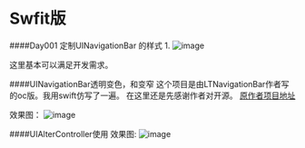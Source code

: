 # Swfit版

####Day001 定制UINavigationBar 的样式
1.
![image](https://github.com/szy7381517/SwfitCode-100Days/blob/master/ImageResource/NavigationBarGIF001.gif)

这里基本可以满足开发需求。

####UINavigationBar透明变色，和变窄
这个项目是由LTNavigationBar作者写的oc版。我用swift仿写了一遍。
在这里还是先感谢作者对开源。
[原作者项目地址](https://github.com/ltebean/LTNavigationBar)

效果图：
![image](https://github.com/szy7381517/Study-for-everyone/blob/master/ImageResource/NavigationBarGIF002.gif)

####UIAlterController使用
效果图:
![image](https://github.com/szy7381517/Study-for-everyone/blob/master/ImageResource/NavigationBarGIF002.gif)